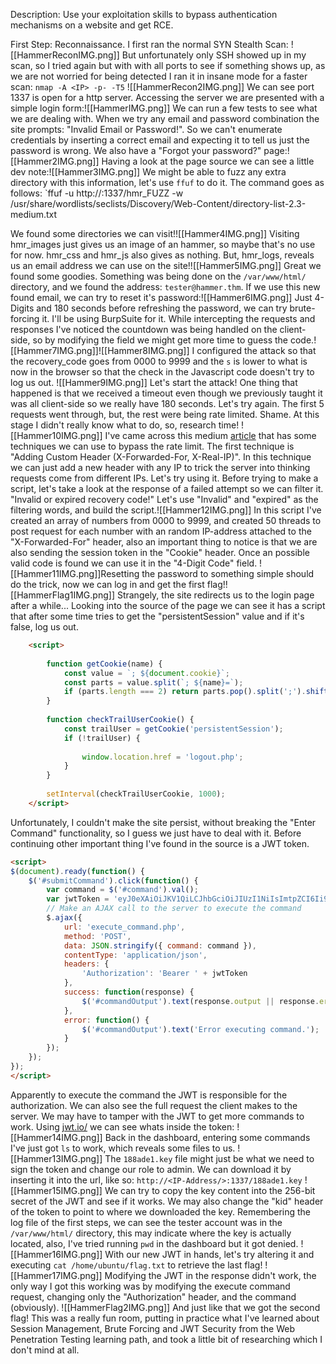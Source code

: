 Description: Use your exploitation skills to bypass authentication mechanisms on a website and get RCE.

First Step: Reconnaissance.
I first ran the normal SYN Stealth Scan: 
![[HammerReconIMG.png]]
But unfortunately only SSH showed up in my scan, so I tried again but with with all ports to see if something shows up, as we are not worried for being detected I ran it in insane mode for a faster scan:
`nmap -A <IP> -p- -T5`
![[HammerRecon2IMG.png]]
We can see port 1337 is open for a http server.
Accessing the server we are presented with a simple login form:![[HammerIMG.png]]
We can run a few tests to see what we are dealing with. When we try any email and password combination the site prompts: "Invalid Email or Password!". So we can't enumerate credentials by inserting a correct email and expecting it to tell us just the password is wrong. We also have a "Forgot your password?" page:![[Hammer2IMG.png]]
Having a look at the page source we can see a little dev note:![[Hammer3IMG.png]]
We might be able to fuzz any extra directory with this information, let's use `ffuf` to do it.
The command goes as follows: `ffuf -u http://<IP-Address>:1337/hmr_FUZZ -w /usr/share/wordlists/seclists/Discovery/Web-Content/directory-list-2.3-medium.txt

We found some directories we can visit!![[Hammer4IMG.png]]
Visiting hmr_images just gives us an image of an hammer, so maybe that's no use for now.
hmr_css and hmr_js also gives as nothing. But, hmr_logs, reveals us an email address we can use on the site!![[Hammer5IMG.png]]
Great we found some goodies. Something was being done on the `/var/www/html/` directory, and we found the address: `tester@hammer.thm`.
If we use this new found email, we can try to reset it's password:![[Hammer6IMG.png]]
Just 4-Digits and 180 seconds before refreshing the password, we can try brute-forcing it. I'll be using BurpSuite for it. 
While intercepting the requests and responses I've noticed the countdown was being handled on the client-side, so by modifying the field we might get more time to guess the code.![[Hammer7IMG.png]]![[Hammer8IMG.png]]
I configured the attack so that the recovery_code goes from 0000 to 9999 and the `s` is lower to what is now in the browser so that the check in the Javascript code doesn't try to log us out.
![[Hammer9IMG.png]]
Let's start the attack!
One thing that happened is that we received a timeout even though we previously taught it was all client-side so we really have 180 seconds. Let's try again.
The first 5 requests went through, but, the rest were being rate limited. Shame. 
At this stage I didn't really know what to do, so, research time! ![[Hammer10IMG.png]]
I've came across this medium [article](https://medium.com/@raxomara/bypassing-rate-limits-all-known-techniques-25891bb5ca59) that has some techniques we can use to bypass the rate limit.
The first technique is "Adding Custom Header (X-Forwarded-For, X-Real-IP)".
In this technique we can just add a new header with any IP to trick the server into thinking requests come from different IPs. Let's try using it.
Before trying to make a script, let's take a look at the response of a failed attempt so we can filter it.
"Invalid or expired recovery code!"
Let's use "Invalid" and "expired" as the filtering words, and build the script.![[Hammer12IMG.png]]
In this script I've created an array of numbers from 0000 to 9999, and created 50 threads to post request for each number with an random IP-address attached to the "X-Forwarded-For" header, also an important thing to notice is that we are also sending the session token in the "Cookie" header.
Once an possible valid code is found we can use it in the "4-Digit Code" field.
![[Hammer11IMG.png]]Resetting the password to something simple should do the trick, now we can log in and get the first flag!![[HammerFlag1IMG.png]]
Strangely, the site redirects us to the login page after a while... Looking into the source of the page we can see it has a script that after some time tries to get the "persistentSession" value and if it's false, log us out.
``` html
	<script>
       
        function getCookie(name) {
            const value = `; ${document.cookie}`;
            const parts = value.split(`; ${name}=`);
            if (parts.length === 2) return parts.pop().split(';').shift();
        }
      
        function checkTrailUserCookie() {
            const trailUser = getCookie('persistentSession');
            if (!trailUser) {
          
                window.location.href = 'logout.php';
            }
        }
       
        setInterval(checkTrailUserCookie, 1000); 
    </script>
```
Unfortunately, I couldn't make the site persist, without breaking the "Enter Command" functionality, so I guess we just have to deal with it.
Before continuing other important thing I've found in the source is a JWT token.
``` html
<script>
$(document).ready(function() {
    $('#submitCommand').click(function() {
        var command = $('#command').val();
        var jwtToken = 'eyJ0eXAiOiJKV1QiLCJhbGciOiJIUzI1NiIsImtpZCI6Ii92YXIvd3d3L215a2V5LmtleSJ9.eyJpc3MiOiJodHRwOi8vaGFtbWVyLnRobSIsImF1ZCI6Imh0dHA6Ly9oYW1tZXIudGhtIiwiaWF0IjoxNzQ2Mjk0OTE5LCJleHAiOjE3NDYyOTg1MTksImRhdGEiOnsidXNlcl9pZCI6MSwiZW1haWwiOiJ0ZXN0ZXJAaGFtbWVyLnRobSIsInJvbGUiOiJ1c2VyIn19.72j26KuUU7dq1IU_DWPjqYxRjrCUCn5UhvGS1PdLh9k';
        // Make an AJAX call to the server to execute the command
        $.ajax({
            url: 'execute_command.php',
            method: 'POST',
            data: JSON.stringify({ command: command }),
            contentType: 'application/json',
            headers: {
                'Authorization': 'Bearer ' + jwtToken
            },
            success: function(response) {
                $('#commandOutput').text(response.output || response.error);
            },
            error: function() {
                $('#commandOutput').text('Error executing command.');
            }
        });
    });
});
</script>
```

Apparently to execute the command the JWT is responsible for the authorization. We can also see the full request the client makes to the server.
We may have to tamper with the JWT to get more commands to work.
Using [jwt.io/](https://jwt.io/) we can see whats inside the token: ![[Hammer14IMG.png]]
Back in the dashboard, entering some commands I've just got `ls` to work, which reveals some files to us.
![[Hammer13IMG.png]]
The `188ade1.key` file might just be what we need to sign the token and change our role to admin.
We can download it by inserting it into the url, like so: `http://<IP-Address/>:1337/188ade1.key`
![[Hammer15IMG.png]]
We can try to copy the key content into the 256-bit secret of the JWT and see if it works.
We may also change the "kid" header of the token to point to where we downloaded the key. Remembering the log file of the first steps, we can see the tester account was in the `/var/www/html/` directory, this may indicate where the key is actually located, also, I've tried running `pwd` in the dashboard but it got denied.
![[Hammer16IMG.png]] With our new JWT in hands, let's try altering it and executing `cat /home/ubuntu/flag.txt` to retrieve the last flag!
![[Hammer17IMG.png]]
Modifying the JWT in the response didn't work, the only way I got this working was by modifying the execute command request, changing only the "Authorization" header, and the command (obviously). ![[HammerFlag2IMG.png]]
And just like that we got the second flag!
This was a really fun room, putting in practice what I've learned about Session Management, Brute Forcing and JWT Security from the Web Penetration Testing learning path, and took a little bit of researching which I don't mind at all. 